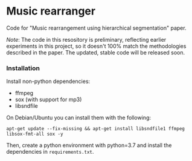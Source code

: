 # Music rearranger
Code for "Music rearrangement using hierarchical segmentation" paper.

*Note*: The code in this resository is preliminary, reflecting earlier experiments in this project, so it doesn't 100% match the methodologies described in the paper. The updated, stable code will be released soon.

### Installation

Install non-python dependencies:

* ffmpeg
* sox (with support for mp3)
* libsndfile

On Debian/Ubuntu you can install them with the following:
```
apt-get update --fix-missing && apt-get install libsndfile1 ffmpeg libsox-fmt-all sox -y
```

Then, create a python environment with python=3.7 and install the dependencies in `requirements.txt`.